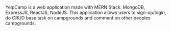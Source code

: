 YelpCamp is a web application made with MERN Stack. MongoDB, ExpressJS, ReactJS, NodeJS. This application allows users to sign-up/login, do CRUD base task on campgrounds and comment on other peoples campgrounds.

